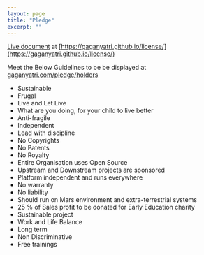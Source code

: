 ```yaml
---
layout: page
title: "Pledge"
excerpt: ""
---
```


[Live document](https://gaganyatri.github.io/license/)  at [https://gaganyatri.github.io/license/](https://gaganyatri.github.io/license/)

Meet the Below Guidelines to be be displayed at [gaganyatri.com/pledge/holders](https://gaganyatri.github.io/gaganyatri.com/pledge/holders)

* Sustainable
* Frugal
* Live and Let Live
* What are you doing, for your child to live better
* Anti-fragile
* Independent
* Lead with discipline
* No Copyrights
* No Patents
* No Royalty
* Entire Organisation uses Open Source
* Upstream and Downstream projects are sponsored
* Platform independent and runs everywhere
* No warranty
* No liability
* Should run on Mars environment and extra-terrestrial systems
* 25 % of Sales profit to be donated for Early Education charity
* Sustainable project
* Work and Life Balance
* Long term
* Non Discriminative
* Free trainings

